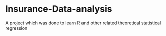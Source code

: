 # Insurance-Data-analysis
A project which was done to learn R and other related theoretical statistical regression 
